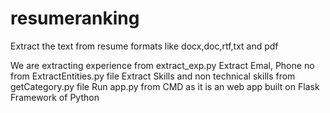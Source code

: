 # resumeranking 

Extract the text from resume formats like docx,doc,rtf,txt and pdf

We are extracting experience from extract_exp.py
Extract Emal, Phone no from ExtractEntities.py file
Extract Skills and non technical skills from getCategory.py file
Run app.py from CMD as it is an web app built on Flask Framework of Python
